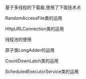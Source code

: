 基于多线程的下载器,使用了下面技术点

RandomAccessFile类的运用

HttpURLConnection类的运用

线程池的使用

原子类LongAdder的运用

CountDownLatch类的运用

ScheduledExecutorService类的运用
